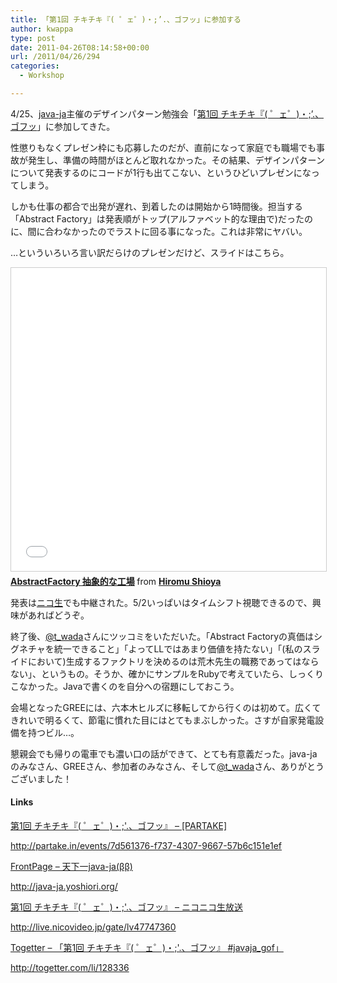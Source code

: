 ```yaml
---
title: 「第1回 チキチキ『( ゜ェ゜)・;’.、ゴフッ」に参加する
author: kwappa
type: post
date: 2011-04-26T08:14:58+00:00
url: /2011/04/26/294
categories:
  - Workshop

---
```

4/25、<a href="http://java-ja.yoshiori.org/" target="_blank">java-ja</a>主催のデザインパターン勉強会「<a href="http://partake.in/events/7d561376-f737-4307-9667-57b6c151e1ef" target="_blank">第1回 チキチキ『( ゜ェ゜)・;&#8217;.、ゴフッ</a>」に参加してきた。

性懲りもなくプレゼン枠にも応募したのだが、直前になって家庭でも職場でも事故が発生し、準備の時間がほとんど取れなかった。その結果、デザインパターンについて発表するのにコードが1行も出てこない、というひどいプレゼンになってしまう。

しかも仕事の都合で出発が遅れ、到着したのは開始から1時間後。担当する「Abstract Factory」は発表順がトップ(アルファベット的な理由で)だったのに、間に合わなかったのでラストに回る事になった。これは非常にヤバい。

…といういろいろ言い訳だらけのプレゼンだけど、スライドはこちら。

<iframe src="//www.slideshare.net/slideshow/embed_code/key/v5TLX0KMK5RLLM" width="595" height="485" frameborder="0" marginwidth="0" marginheight="0" scrolling="no" style="border:1px solid #CCC; border-width:1px; margin-bottom:5px; max-width: 100%;" allowfullscreen> </iframe> <div style="margin-bottom:5px"> <strong> <a href="//www.slideshare.net/kwappa/abstractfactory" title="AbstractFactory 抽象的な工場" target="_blank">AbstractFactory 抽象的な工場</a> </strong> from <strong><a href="https://www.slideshare.net/kwappa" target="_blank">Hiromu Shioya</a></strong> </div>

発表は<a href="http://live.nicovideo.jp/gate/lv47747360" target="_blank">ニコ生</a>でも中継された。5/2いっぱいはタイムシフト視聴できるので、興味があればどうぞ。

<!--more-->

終了後、<a href="http://twitter.com/t_wada" target="_blank">@t_wada</a>さんにツッコミをいただいた。「Abstract Factoryの真価はシグネチャを統一できること」「よってLLではあまり価値を持たない」「(私のスライドにおいて)生成するファクトリを決めるのは荒木先生の職務であってはならない」、というもの。そうか、確かにサンプルをRubyで考えていたら、しっくりこなかった。Javaで書くのを自分への宿題にしておこう。

会場となったGREEには、六本木ヒルズに移転してから行くのは初めて。広くてきれいで明るくて、節電に慣れた目にはとてもまぶしかった。さすが自家発電設備を持つビル…。

懇親会でも帰りの電車でも濃い口の話ができて、とても有意義だった。java-jaのみなさん、GREEさん、参加者のみなさん、そして<a href="http://twitter.com/t_wada" target="_blank">@t_wada</a>さん、ありがとうございました！

#### Links

<a href="http://partake.in/events/7d561376-f737-4307-9667-57b6c151e1ef" target="_blank">第1回 チキチキ『( ゜ェ゜)・;&apos;.、ゴフッ』 &#8211; [PARTAKE]</a>
  
http://partake.in/events/7d561376-f737-4307-9667-57b6c151e1ef

<a href="http://java-ja.yoshiori.org/" target="_blank">FrontPage &#8211; 天下一java-ja(ββ)</a>
  
http://java-ja.yoshiori.org/

<a href="http://live.nicovideo.jp/gate/lv47747360" target="_blank">第1回 チキチキ『( ゜ェ゜)・;&apos;.、ゴフッ』 &#8211; ニコニコ生放送</a>
  
http://live.nicovideo.jp/gate/lv47747360

<a href="http://togetter.com/li/128336" target="_blank">Togetter &#8211; 「第1回 チキチキ『( ゜ェ゜)・;&apos;.、ゴフッ』 #javaja_gof」</a>
  
http://togetter.com/li/128336
